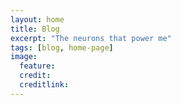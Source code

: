 ```yaml
---
layout: home
title: Blog
excerpt: "The neurons that power me"
tags: [blog, home-page]
image:
  feature: 
  credit: 
  creditlink:
---
```

